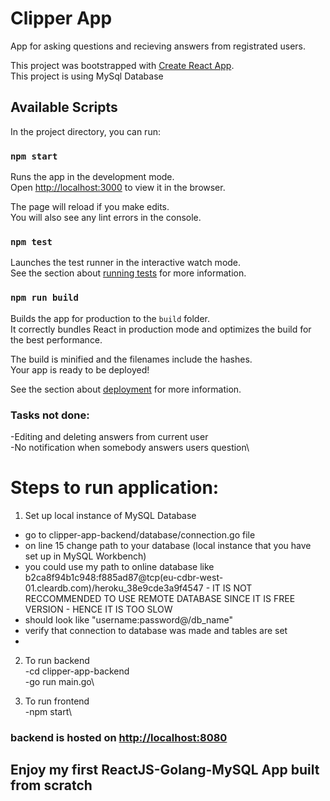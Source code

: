 # Clipper App
App for asking questions and recieving answers from registrated users. 



This project was bootstrapped with [Create React App](https://github.com/facebook/create-react-app).\
This project is using MySql Database


## Available Scripts

In the project directory, you can run:

### `npm start`

Runs the app in the development mode.\
Open [http://localhost:3000](http://localhost:3000) to view it in the browser.

The page will reload if you make edits.\
You will also see any lint errors in the console.

### `npm test`

Launches the test runner in the interactive watch mode.\
See the section about [running tests](https://facebook.github.io/create-react-app/docs/running-tests) for more information.

### `npm run build`

Builds the app for production to the `build` folder.\
It correctly bundles React in production mode and optimizes the build for the best performance.

The build is minified and the filenames include the hashes.\
Your app is ready to be deployed!

See the section about [deployment](https://facebook.github.io/create-react-app/docs/deployment) for more information.


### Tasks not done:
-Editing and deleting answers from current user\
-No notification when somebody answers users question\

# Steps to run application: 
1. Set up local instance of MySQL Database
  - go to clipper-app-backend/database/connection.go file
  - on line 15 change path to your database (local instance that you have set up in MySQL Workbench)
  - you could use my path to online database like b2ca8f94b1c948:f885ad87@tcp(eu-cdbr-west-01.cleardb.com)/heroku_38e9cde3a9f4547   - IT IS NOT RECCOMMENDED TO USE REMOTE DATABASE SINCE IT IS FREE VERSION - HENCE IT IS TOO SLOW  
  - should look like "username:password@/db_name"
  - verify that connection to database was made and tables are set
  - 
2. To run backend\
   -cd clipper-app-backend\
   -go run main.go\
   
3. To run frontend\
   -npm start\



### backend is hosted on [http://localhost:8080](http://localhost:8080)


## Enjoy my first ReactJS-Golang-MySQL App built from scratch
